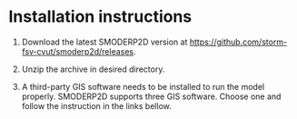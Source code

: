 # Installation instructions

1. Download the latest SMODERP2D version at <https://github.com/storm-fsv-cvut/smoderp2d/releases>.

2. Unzip the archive in desired directory.

3. A third-party GIS software needs to be installed to run the model properly.  SMODERP2D supports three GIS software. Choose one and follow the instruction in the links bellow.



